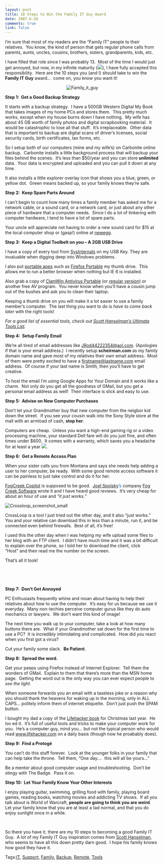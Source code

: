 ```yaml
--- 
layout: post
title: 10 Steps to Win the Family IT Guy Award
date: 2007-6-28
comments: true
link: false
---
```

<p>I&rsquo;m sure that most of my readers are the &ldquo;Family IT&rdquo; people&nbsp;to their relatives.&nbsp; You know, the kind of person that gets regular phone calls from parents, aunts, uncles, cousins, brothers, sisters, grandparents, kids, etc.</p><p>I have filled that role since I was probably 13.&nbsp; Most of the time I would just get annoyed, but now, in my infinite maturity (<img src="/images/smile1______________________________.gif"   />), I have fully accepted this responsibility.&nbsp; Here are the 10 steps you (and I) should take to win the <strong>Family IT Guy</strong> award&hellip;&nbsp; come on, you know you want it!</p><div style="TEXT-ALIGN: center"><p><img src="/images/family_it_guy_.gif" alt="Family_it_guy"  border="0"  /></p></div><p><strong>Step 1:&nbsp; Get a Good Backup Strategy</strong></p><p>It starts with a backup strategy.&nbsp; I have a 500GB Western Digital My Book that takes images of my home PCs and stores them.&nbsp; This pretty much works, except when my house burns down I have nothing.&nbsp; My wife has about 45 GB worth of family photos and digital scrapbooking material.&nbsp; It would be catastrophic to lose all that stuff.&nbsp; It&rsquo;s irreplaceable.&nbsp; Other data that is important to backup are digital scans of driver&rsquo;s licenses, social security cards, birth certificates, tax forms, etc.</p><p>So I setup both of our computers (mine and my wife&rsquo;s) on Carbonite online backup.&nbsp; Carbonite installs a little background process that will backup your files behind the scenes.&nbsp; It&rsquo;s less than $50/year and you can store <strong>unlimited</strong> data.&nbsp; Your data is encrypted and uploaded and you can pull it down at any time.</p><p>It also installs a little explorer overlay icon that shows you a blue, green, or yellow dot.&nbsp; Green means backed up, so your family knows they&rsquo;re safe.</p><p><strong>Step 2:&nbsp; Keep Spare Parts Around</strong></p><p>I can&rsquo;t begin to count how many times a family member has asked me for a network cable, or a sound card, or a network card, or just about any other piece of hardware that a computer needs.&nbsp; Since I do a lot of&nbsp;tinkering with computer hardware, I tend to have a lot of spare parts.</p><p>Your uncle will appreciate not having to order a new sound card for $15 at the local computer shop or (gasp!) online at&nbsp;<a href="http://newegg.com/" target="_blank">newegg</a>.</p><p><strong>Step 3:&nbsp; Keep a Digital Toolbelt on you &ndash; A 2GB USB&nbsp;Drive</strong></p><p>I have a copy of&nbsp;every tool from <a href="http://sysinternals.com/" target="_blank">SysInternals</a> on my&nbsp;USB&nbsp;Key.&nbsp;They are invaluable when digging deep into Windows problems.</p><p>I also put <a href="http://portableapps.com/" target="_blank">portable apps</a> such as <a href="http://portableapps.com/apps/internet/firefox_portable" target="_blank">Firefox Portable</a> my thumb drive.&nbsp; This allows me to run a better browser when nothing but IE 6 is installed.</p><p>Also grab a copy of <a href="http://portableapps.com/apps/utilities/clamwin_portable" target="_blank">ClamWin Antivirus Portable</a><font color="#0066cc"> </font>(or <a href="http://www.clamwin.com/" target="_blank">regular version</a>)&nbsp;or another free AV program.&nbsp; You never know when you&rsquo;ll have a cousin jump out of the bushes and ask you to clean their laptop.</p><p>Keeping a thumb drive on you will make it a lot easier to use a family member&rsquo;s computer.&nbsp; The last thing you want to do is <em>have to come back later</em> with the right tools!</p><p><em>For a good list of essential tools, check out <a href="http://computerzen.com/tools" target="_blank">Scott Hanselman&rsquo;s Ultimate Tools List</a>.</em></p><p><strong>Step 4:&nbsp; Setup Family Email</strong></p><p>We&rsquo;re all tired of email addresses like <a href="mailto:JRod44222354@aol.com">JRod44222354@aol.com</a>. (Apologies if that is your email address.)&nbsp; I recently setup <strong>scheirman.com</strong> as my family domain name and gave most of my relatives their own email address.&nbsp; Most of them were pretty excited to have a <a href="mailto:firstname@lastname.com">firstname@lastname.com</a> email address.&nbsp; Of course if your last name is Smith, then you&rsquo;ll have to get creative.</p><p>To host the email I&rsquo;m using Google Apps for Your Domain and it works like a charm.&nbsp; Not only do you get all the goodness of GMail, but you get a personal email address as well!&nbsp; Their interface is slick and easy to use.</p><p><strong>Step 5:&nbsp; Advise on New Computer Purchases</strong></p><p>Don&rsquo;t let your Grandmother buy that new computer from the neigbor kid down the street.&nbsp; If you see your cousin walk into the Sony Style store at the mall with an armload of cash, <strong>stop her</strong>.&nbsp; </p><p>Computers are cheap.&nbsp; Unless you want a high-end gaming rig or a video processing machine, your standard Dell fare will do you just fine, and often times under $600.&nbsp; It comes with a warranty, which saves you a headache for at least a year <img src="http://www.flux88.com/uploads/smile1.gif" />.</p><p><strong>Step 6:&nbsp; Get a Remote Access Plan</strong></p><p>When your sister calls you from Montana and says she needs help adding a user to her computer, be ready.&nbsp; With some good remote access software it can be painless to just take control and do it for her.</p><p><a href="http://copilot.com/" target="_blank">FogCreek Copilot</a> is supposed to be good.&nbsp; <a href="http://www.joelonsoftware.com/" target="_blank">Joel Spolsky</a><font color="#0066cc">&rsquo;s</font> company <a href="http://www.fogcreeksoftware.com/" target="_blank">Fog Creek Software</a> wrote it and I have heard good reviews.&nbsp; It&rsquo;s very cheap for about an hour of use and <em>&ldquo;it just works.&rdquo;</em></p><p><img src="/images/crossloop_screenshot_small_.jpg" alt="Crossloop_screenshot_small"  border="0"  /></p><p>CrossLoop is a tool I just tried out the other day, and it also &ldquo;just works.&rdquo;&nbsp; You and your relative can download this in less than a minute, run it, and be connected even behind firewalls.&nbsp; Best of all, it&rsquo;s free!</p><p>I used this the other day when I was helping my wife upload some files to her blog with an FTP client.&nbsp; I didn&rsquo;t have much time and it was a bit difficult to explain over the phone, so I told her to download the client, click &ldquo;Host&rdquo;&nbsp;and then read me the number on the screen.&nbsp; </p><p>That&rsquo;s all it took!</p><p>&nbsp;</p><p>&nbsp;</p><p><strong>Step 7:&nbsp; Don&rsquo;t Get Annoyed</strong></p><p>PC Enthusiasts frequently whine and moan about having to help their relatives about how to use the computer.&nbsp; It&rsquo;s easy for us because we use it everyday.&nbsp; Many non-techies perceive computer gurus like they do auto mechanics or lawyers.&nbsp; We don&rsquo;t want this kind of image!</p><p>The next time you walk up to your computer, take a look at how many buttons there are.&nbsp; What if your Grandmother sat down for the first time to use a PC?&nbsp; It is incredibly intimidating and complicated.&nbsp; How did <em>you</em> react when you first got a virus?&nbsp; </p><p>Cut your family some slack.&nbsp; <strong>Be Patient</strong>.</p><p><strong>Step 8:&nbsp; Spread the word.&nbsp; </strong></p><p>Get your peeps using Firefox instead of Internet Explorer.&nbsp; Tell them the wonders of GMail.&nbsp; Explain to them that there&rsquo;s more than the MSN home page.&nbsp; Getting the word out is the only way you can ever expect people to <em>see the light</em>.</p><p>When someone forwards you an email with a taseless joke or a reason why you should thank the heavens for waking up in the morning, only in ALL CAPS&hellip; politely inform them of internet etiquette.&nbsp; Don&rsquo;t just push the SPAM button.</p><p>I bought my dad a copy of the <a href="http://www.amazon.com/Lifehacker-Tech-Tricks-Turbocharge-Your/dp/0470050659" target="_blank">Lifehacker book</a> for Christmas last year.&nbsp; He lov
ed it.&nbsp; It&rsquo;s full of useful tools and tricks to make your computer work for you.&nbsp; He&rsquo;s a computer guy, mind you&hellip; but not the typical person who would read <a href="http://www.lifehacker.com/">www.lifehacker.com</a> on a daily basis (though now he proabably does).</p><p><strong>Step 9:&nbsp; Find a Protogé</strong></p><p>You can&rsquo;t do this stuff forever.&nbsp; Look at the younger folks in your family that can help take the throne.&nbsp; Tell them, &ldquo;One day&hellip;.&nbsp; this will all be yours&hellip;&rdquo;</p><p>Be a mentor about good computer usage and troubleshooting.&nbsp; Don&rsquo;t be stingy with The Badge.&nbsp; Pass it on.</p><p><strong>Step 10:&nbsp; Let Your Family Know Your Other Interests</strong></p><p>I enjoy playing guitar, swimming, grilling food with family, playing board games, reading books, watching movies and addicting TV shows.&nbsp; If all you talk about is World of Warcraft, <strong>people are going to think you are weird</strong>.&nbsp; Let your family know that you are at least a tad normal, and that you do enjoy sunlight once in a while.</p><p>&nbsp;</p><p>So there you have it, there are my 10 steps to becoming a good Family IT Guy.&nbsp; A lot of my Family IT Guy inspiration comes from <a href="http://computerzen.com/" target="_blank">Scott Hanselman</a>, who seems to have all this down pretty darn good.&nbsp; I hope his family knows how good they have it.</p><div class="bjtags">Tags:<a rel="tag" href="http://technorati.com/tag/IT">IT</a>, <a rel="tag" href="http://technorati.com/tag/Support">Support</a>, <a rel="tag" href="http://technorati.com/tag/Family">Family</a>, <a rel="tag" href="http://technorati.com/tag/Backup">Backup</a>, <a rel="tag" href="http://technorati.com/tag/Remote">Remote</a>, <a rel="tag" href="http://technorati.com/tag/Tools">Tools</a></div>
